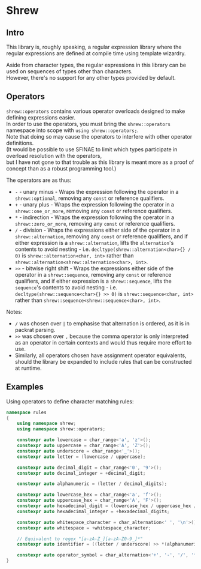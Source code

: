 # Shrew

## Intro

This library is, roughly speaking, a regular expression library where the regular expressions are defined at compile time using template wizardry.

Aside from character types, the regular expressions in this library can be used on sequences of types other than characters.  
However, there's no support for any other types provided by default.

## Operators

`shrew::operators` contains various operator overloads designed to make defining expressions easier.  
In order to use the operators, you must bring the `shrew::operators` namespace into scope with `using shrew::operators;`.  
Note that doing so may cause the operators to interfere with other operator definitions.  
(It would be possible to use SFINAE to limit which types participate in overload resolution with the operators,  
but I have not gone to that trouble as this library is meant more as a proof of concept than as a robust programming tool.)  

The operators are as thus:
* `-` - unary minus - Wraps the expression following the operator in a `shrew::optional`, removing any `const` or reference qualifiers.
* `+` - unary plus - Wraps the expression following the operator in a `shrew::one_or_more`, removing any `const` or reference qualifiers. 
* `*` - indirection - Wraps the expression following the operator in a `shrew::zero_or_more`, removing any `const` or reference qualifiers. 
* `/` - division - Wraps the expressions either side of the operator in a `shrew::alternation`, removing any `const` or reference qualifiers, and if either expression is a `shrew::alternation`, lifts the `alternation`'s contents to avoid nesting - i.e. `decltype(shrew::alternation<char>{} / 0)` is `shrew::alternation<char, int>` rather than `shrew::alternation<shrew::alternation<char>, int>`.
* `>>` - bitwise right shift - Wraps the expressions either side of the operator in a `shrew::sequence`, removing any `const` or reference qualifiers, and if either expression is a `shrew::sequence`, lifts the `sequence`'s contents to avoid nesting - i.e. `decltype(shrew::sequence<char>{} >> 0)` is `shrew::sequence<char, int>` rather than `shrew::sequence<shrew::sequence<char>, int>`.

Notes:
* `/` was chosen over `|` to emphasise that alternation is ordered, as it is in packrat parsing.
* `>>` was chosen over `,` because the comma operator is only interpreted as an operator in certain contexts and would thus require more effort to use.
* Similarly, all operators chosen have assignment operator equivalents, should the library be expanded to include rules that can be constructed at runtime.

## Examples

Using operators to define character matching rules:
```cpp
namespace rules
{
    using namespace shrew;
    using namespace shrew::operators;

    constexpr auto lowercase = char_range<'a', 'z'>();
    constexpr auto uppercase = char_range<'A', 'Z'>();
    constexpr auto underscore = char_range<'_'>();
    constexpr auto letter = (lowercase / uppercase);

    constexpr auto decimal_digit = char_range<'0', '9'>();
    constexpr auto decimal_integer = +decimal_digit;

    constexpr auto alphanumeric = (letter / decimal_digits);

    constexpr auto lowercase_hex = char_range<'a', 'f'>();
    constexpr auto uppercase_hex = char_range<'A', 'F'>();
    constexpr auto hexadecimal_digit = (lowercase_hex / uppercase_hex / decimal_digit);
    constexpr auto hexadecimal_integer = +hexadecimal_digits;    

    constexpr auto whitespace_character = char_alternation<' ', '\n'>();
    constexpr auto whitespace = +whitespace_character;

    // Equivalent to regex "[a-zA-Z_][a-zA-Z0-9_]*"
    constexpr auto identifier = ((letter / underscore) >> *(alphanumeric / underscore));

    constexpr auto operator_symbol = char_alternation<'+', '-', '/', '*', '%'>();
}
```
